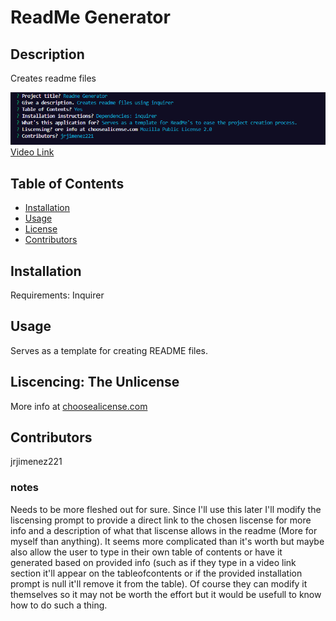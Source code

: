 
# ReadMe Generator
## Description
Creates readme files  

![Screenshot](screenshotRG.png)
[Video Link](https://drive.google.com/file/d/17qoZRsdCieYF8ybBGTnGlnkPLIKRIqvK/view?usp=sharing)


## Table of Contents
* [Installation](#installation)
* [Usage](#usage)
* [License](#license)
* [Contributors](#contributors)        
        

## Installation
Requirements: Inquirer

## Usage
Serves as a template for creating README files. 

## Liscencing: The Unlicense  
More info at [choosealicense.com](https://www.choosealicense.com)

## Contributors
jrjimenez221

### notes
Needs to be more fleshed out for sure. Since I'll use this later I'll modify the liscensing prompt to provide a direct link to the chosen liscense for more info and a description of what that liscense allows in the readme (More for myself than anything). It seems more complicated than it's worth but maybe also allow the user to type in their own table of contents or have it generated based on provided info (such as if they type in a video link section it'll appear on the tableofcontents or if the provided installation prompt is null it'll remove it from the table). Of course they can modify it themselves so it may not be worth the effort but it would be usefull to know how to do such a thing. 